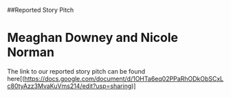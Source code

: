 ##Reported Story Pitch
# Meaghan Downey and Nicole Norman

The link to our reported story pitch can be found here[(https://docs.google.com/document/d/1OHTa6eq02PPaRhODkObSCxLc80tyAzz3MvaKuVms214/edit?usp=sharing)] 
